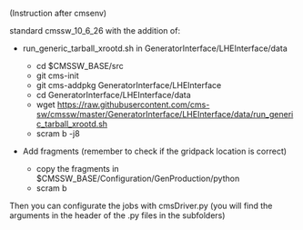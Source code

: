 (Instruction after cmsenv)

standard cmssw_10_6_26 with the addition of:

- run_generic_tarball_xrootd.sh in GeneratorInterface/LHEInterface/data
  
  - cd $CMSSW_BASE/src
  - git cms-init
  - git cms-addpkg GeneratorInterface/LHEInterface
  - cd GeneratorInterface/LHEInterface/data
  - wget https://raw.githubusercontent.com/cms-sw/cmssw/master/GeneratorInterface/LHEInterface/data/run_generic_tarball_xrootd.sh
  - scram b -j8

- Add fragments (remember to check if the gridpack location is correct)
  
  - copy the fragments in $CMSSW_BASE/Configuration/GenProduction/python
  - scram b

Then you can configurate the jobs with cmsDriver.py (you will find the arguments in the header of the .py files in the subfolders)
